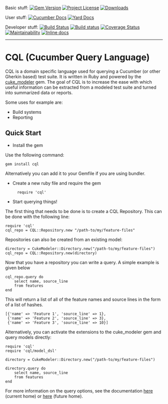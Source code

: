 Basic stuff:
[![Gem Version](https://badge.fury.io/rb/cql.svg)](https://rubygems.org/gems/cql)
[![Project License](https://img.shields.io/badge/license-MIT-blue.svg)](https://opensource.org/licenses/mit-license.php)
[![Downloads](https://img.shields.io/gem/dt/cql.svg)](https://rubygems.org/gems/cql)

User stuff:
[![Cucumber Docs](http://img.shields.io/badge/Documentation-Features-green.svg)](https://app.cucumber.pro/projects/cql)
[![Yard Docs](http://img.shields.io/badge/Documentation-API-blue.svg)](https://www.rubydoc.info/gems/cql)

Developer stuff:
[![Build Status](https://travis-ci.org/enkessler/cql.svg?branch=dev)](https://travis-ci.org/enkessler/cql)
[![Build status](https://ci.appveyor.com/api/projects/status/ia3t0tkyj4tuobq8/branch/dev?svg=true)](https://ci.appveyor.com/project/enkessler/cql/branch/dev)
[![Coverage Status](https://coveralls.io/repos/github/enkessler/cql/badge.svg?branch=dev)](https://coveralls.io/github/enkessler/cql?branch=dev)
[![Maintainability](https://api.codeclimate.com/v1/badges/a469e37db8e67c1c989b/maintainability)](https://codeclimate.com/github/enkessler/cql/maintainability)
[![Inline docs](http://inch-ci.org/github/enkessler/cql.svg?branch=dev)](https://inch-ci.org/github/enkessler/cql?branch=dev)

---


# CQL (Cucumber Query Language)

CQL is a domain specific language used for querying a Cucumber (or other Gherkin based) test suite. It is written 
in Ruby and powered by the [cuke_modeler](https://github.com/enkessler/cuke_modeler) gem. The goal of CQL is to increase the ease with which 
useful information can be extracted from a modeled test suite and turned into summarized data or reports.


Some uses for example are:

* Build systems
* Reporting

## Quick Start

* Install the gem

Use the following command:

    gem install cql

Alternatively you can add it to your Gemfile if you are using bundler.

* Create a new ruby file and require the gem

        require 'cql'

* Start querying things!

The first thing that needs to be done is to create a CQL Repository. This can be done with the following line:

    require 'cql'
    cql_repo = CQL::Repository.new "/path-to/my/feature-files"

Repositories can also be created from an existing model:

    directory = CukeModeler::Directory.new("/path-to/my/feature-files")
    cql_repo = CQL::Repository.new(directory)

Now that you have a repository you can write a query. A simple example is given below

    cql_repo.query do
        select name, source_line
        from features
    end

This will return a list of all of the feature names and source lines in the form of a list of hashes.

    [{'name' => 'Feature 1', 'source_line' => 1},
     {'name' => 'Feature 2', 'source_line' => 3},
     {'name' => 'Feature 3', 'source_line' => 10}]

Alternatively, you can activate the extensions to the cuke_modeler gem and query models directly:

    require 'cql'
    require 'cql/model_dsl'
    
    directory = CukeModeler::Directory.new("/path-to/my/feature-files")

    directory.query do
        select name, source_line
        from features
    end

For more information on the query options, see the documentation [here](https://www.relishapp.com/enkessler/cql/docs) (current home) or [here](https://app.cucumber.pro/projects/cql/documents/branch/master) (future home).
